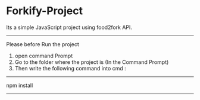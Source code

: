 # Forkify-Project
Its a simple JavaScript project using food2fork API.
***************************************************

Please before Run the project 
1) open command Prompt
2) Go to the folder where the project is (In the Command Prompt)
3) Then write the following command into cmd : 
 **************
  npm install    
 **************
